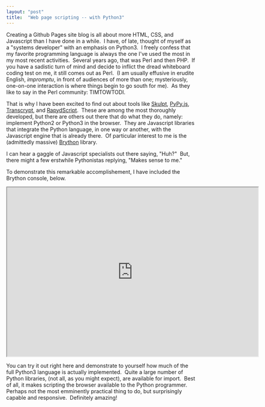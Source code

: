 ```yaml
---
layout: "post"
title:  "Web page scripting -- with Python3"
---
```


Creating a Github Pages site blog is all about more HTML, CSS, and Javascript than I have done in a while.&nbsp; I have, of late, thought of myself as 
a "systems developer" with an emphasis on Python3.&nbsp; I freely confess that my favorite programming language is always the one I've used the most 
in my most recent activities.&nbsp; Several years ago, that was Perl and then PHP.&nbsp; 
If you have a sadistic turn of mind and decide to inflict the dread whiteboard coding test on me, it still comes out as Perl.&nbsp; 
(I am usually effusive in erudite English, _impromptu_, in front of audiences of more than one; 
mysteriously, one-on-one interaction is where things begin to go south for me).&nbsp; 
As they like to say in the Perl community: TIMTOWTODI.&nbsp;

That is why I have been excited to find out about tools like [Skulpt](http://www.skulpt.org/), [PyPy.js](http://pypyjs.org/), [Transcrypt](http://transcrypt.org/),
and [RapydScript](https://bitbucket.org/pyjeon/rapydscript).&nbsp; 
These are among the most thoroughly developed, but there are others out there that do what they do, namely: implement Python2 or Python3 in the browser.&nbsp; 
They are Javascript libraries that integrate the Python language, in one way or another, with the Javascript engine that is already there.&nbsp; 
Of particular interest to me is the (admittedly massive) [Brython](http://brython.info/) library.

I can hear a gaggle of Javascript specialists out there saying, "Huh?"&nbsp; But, there might a few erstwhile Pythonistas replying, "Makes sense to me."

To demonstrate this remarkable accomplishement, I have included the Brython console, below.&nbsp; 

<iframe src="http://brython.info/console.html" width="670" height="450"></iframe>

You can try it out right here and demonstrate to yourself how much of the full Python3 language is actually implemented.&nbsp; 
Quite a large number of Python libraries, (not all, as you might expect), are available for import.&nbsp; 
Best of all, it makes scripting the browser available to the Python programmer.&nbsp; 
Perhaps not the most emminently practical thing to do, but surprisingly capable and responsive.&nbsp; Definitely amazing!

